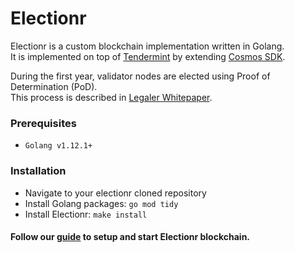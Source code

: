 # Electionr

Electionr is a custom blockchain implementation written in Golang.  
It is implemented on top of [Tendermint](https://github.com/tendermint/tendermint) by extending [Cosmos SDK](https://github.com/cosmos/cosmos-sdk).

During the first year, validator nodes are elected using Proof of Determination (PoD).  
This process is described in [Legaler Whitepaper](https://github.com/Legaler/Whitepapers/blob/master/Proof%20of%20Determination.md).

### Prerequisites

- `Golang v1.12.1+`

### Installation

- Navigate to your electionr cloned repository
- Install Golang packages: `go mod tidy`
- Install Electionr: `make install`

#### Follow our [guide](./testnet_config/README.md) to setup and start Electionr blockchain.